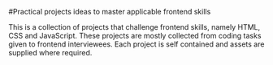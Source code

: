 #Practical projects ideas to master applicable frontend skills

This is a collection of projects that challenge frontend skills, namely HTML, CSS and JavaScript. These projects are mostly collected from coding tasks given to frontend interviewees. Each project is self contained and assets are supplied where required.

